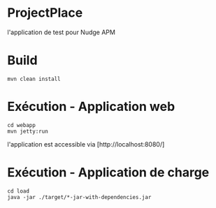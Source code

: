 ProjectPlace
============
l'application de test pour Nudge APM

# Build

	mvn clean install

# Exécution - Application web

	cd webapp
	mvn jetty:run

l'application est accessible via [http://localhost:8080/]

# Exécution - Application de charge

	cd load
	java -jar ./target/*-jar-with-dependencies.jar
